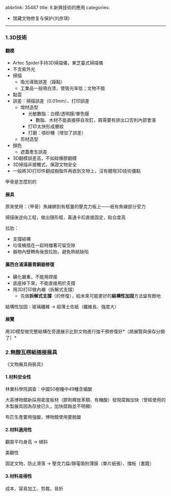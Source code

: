 abbrlink: 35487
title: 8.新興技術的應用
categories:
  - 馆藏文物修复与保护(刘彦琪)
---
### 1.3D技術

#### 翻模

- Artec Spider手持3D掃描儀，東芝臺式掃描儀
- 不含紫外光
- 掃描
	- 吸光導致誤差（躁點）
	- 工業品一般噴白漆，使吸光率低；文物不能
- 點雲
- 誤差：掃描誤差（0.01mm）、打印誤差
	- 增材造型
		- 光敏數脂：白模/透明膜/單色膜
			- 數脂、木材不能直接擰自攻釘，屑需要有排出口否則內部會漲
		- 打印太快形成層紋
		- 打磨：噴砂機（增加了誤差）
	- 剪材造型
- 顏色
	- 遮蓋產生誤差
- 3D翻模誤差高，不如硅橡膠翻模
- 3D掃描非接觸式，保證文物安全
- 一般將3D打印件翻成樹脂件再嵌到文物上，沒有體現3D技術優點

甲骨是怎麼刻的

#### 展具

原來使用：（甲骨）魚線綁到有框量的壓克力板上——衹有魚線部分受力

掃描後逆向工程，做出隨形框，黃通卡扣直接固定，貼合度高

拉肋：

- 支撐結構
- 垃圾桶插在一起時擋著可留空隙
- 器物內壁轉角後放拉肋，避免熱結缺陷

#### 廣西合浦漢墓青銅器修復

- 礦化嚴重，不能用焊接
- 底座掉下來，不能直接用於支撐
- 用3D打印做內襯（拆解式支撐）
	- 先做**拆解式支撐**（的修復），給未來可能更好的**結構性加固**方法留有餘地

結構性加固：玻璃纖維 -> 超薄土佐紙（纖維長、強度大）

#### 展覽

用3D模型做完整結構在旁邊展示比對文物進行強干預修復好*（將展覽與保存分開了）*

### 2.無酸瓦楞紙插接展具

《文物展具與裝具》

#### 1.材料安全性

林業科學院調查：中國50樹種中49種含蟻酸

大英博物館新採用密度板材（膠劑釋放苯類、有機酸）發現腐蝕加快（曾經使用的木製展具因為存放已久，加快腐蝕並不明顯）

布匹生產要用強酸，博物館使用要脫酸

#### 2.材料適用性

觀眾平均身高 -> 傾斜

美觀性

固定文物，防止滑落 -> 壓克力扁/靜電吸附薄膜（單片紙張）、擋板（書籍）

#### 3.材料易得性

成本、容易加工、剪裁，易折
